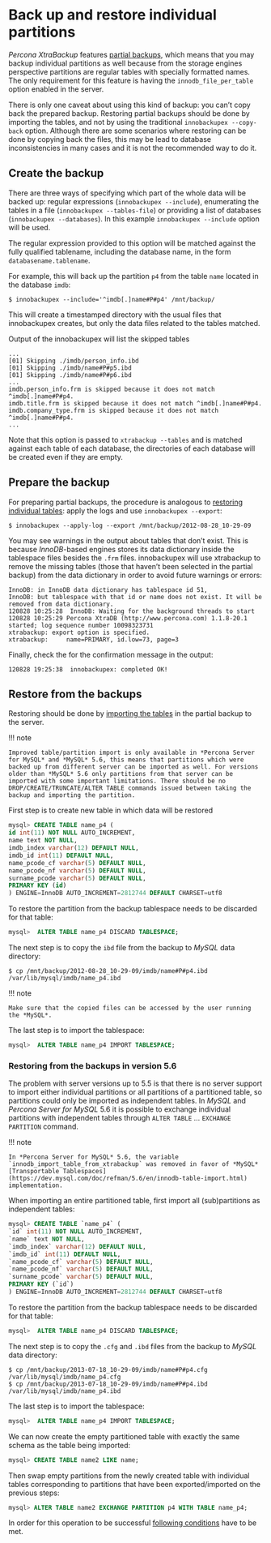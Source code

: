 # Back up and restore individual partitions

*Percona XtraBackup* features [partial backups](../innobackupex/partial_backups_innobackupex.md), which means that you may backup
individual partitions as well because from the storage engines perspective
partitions are regular tables with specially formatted names. The only
requirement for this feature is having the `innodb_file_per_table` option
enabled in the server.

There is only one caveat about using this kind of backup: you can’t copy back
the prepared backup. Restoring partial backups should be done by importing the
tables, and not by using the traditional `innobackupex --copy-back`
option. Although there are some scenarios where restoring can be done by copying
back the files, this may be lead to database inconsistencies in many cases and
it is not the recommended way to do it.

## Create the backup

There are three ways of specifying which part of the whole data will be backed
up: regular expressions (`innobackupex --include`), enumerating the
tables in a file (`innobackupex --tables-file`) or providing a list of
databases (`innobackupex --databases`). In this example
`innobackupex --include` option will be used.

The regular expression provided to this option will be matched against the fully
qualified tablename, including the database name, in the form
`databasename.tablename`.

For example, this will back up the partition `p4` from the table `name`
located in the database `imdb`:

```shell
$ innobackupex --include='^imdb[.]name#P#p4' /mnt/backup/
```

This will create a timestamped directory with the usual files that
innobackupex creates, but only the data files related to the tables matched.

Output of the innobackupex will list the skipped tables

```text
...
[01] Skipping ./imdb/person_info.ibd
[01] Skipping ./imdb/name#P#p5.ibd
[01] Skipping ./imdb/name#P#p6.ibd
...
imdb.person_info.frm is skipped because it does not match ^imdb[.]name#P#p4.
imdb.title.frm is skipped because it does not match ^imdb[.]name#P#p4.
imdb.company_type.frm is skipped because it does not match ^imdb[.]name#P#p4.
...
```

Note that this option is passed to `xtrabackup --tables` and is matched
against each table of each database, the directories of each database will be
created even if they are empty.

## Prepare the backup

For preparing partial backups, the procedure is analogous to [restoring individual tables](../innobackupex/restoring_individual_tables_ibk.md): apply the
logs and use `innobackupex --export`:

```shell
$ innobackupex --apply-log --export /mnt/backup/2012-08-28_10-29-09
```

You may see warnings in the output about tables that don’t exist. This is
because *InnoDB*-based engines stores its data dictionary inside the tablespace
files besides the `.frm` files. innobackupex will use xtrabackup to
remove the missing tables (those that haven’t been selected in the partial
backup) from the data dictionary in order to avoid future warnings or errors:

```text
InnoDB: in InnoDB data dictionary has tablespace id 51,
InnoDB: but tablespace with that id or name does not exist. It will be removed from data dictionary.
120828 10:25:28  InnoDB: Waiting for the background threads to start
120828 10:25:29 Percona XtraDB (http://www.percona.com) 1.1.8-20.1 started; log sequence number 10098323731
xtrabackup: export option is specified.
xtrabackup:     name=PRIMARY, id.low=73, page=3
```

Finally, check the for the confirmation message in the output:

```text
120828 19:25:38  innobackupex: completed OK!
```

## Restore from the backups

Restoring should be done by [importing the tables](../innobackupex/restoring_individual_tables_ibk.md) in the partial backup to the server.

!!! note

    Improved table/partition import is only available in *Percona Server for MySQL* and *MySQL* 5.6, this means that partitions which were backed up from different server can be imported as well. For versions older than *MySQL* 5.6 only partitions from that server can be imported with some important limitations. There should be no DROP/CREATE/TRUNCATE/ALTER TABLE commands issued between taking the backup and importing the partition.

First step is to create new table in which data will be restored

```sql
mysql> CREATE TABLE name_p4 (
id int(11) NOT NULL AUTO_INCREMENT,
name text NOT NULL,
imdb_index varchar(12) DEFAULT NULL,
imdb_id int(11) DEFAULT NULL,
name_pcode_cf varchar(5) DEFAULT NULL,
name_pcode_nf varchar(5) DEFAULT NULL,
surname_pcode varchar(5) DEFAULT NULL,
PRIMARY KEY (id)
) ENGINE=InnoDB AUTO_INCREMENT=2812744 DEFAULT CHARSET=utf8
```

To restore the partition from the backup tablespace needs to be discarded for
that table:

```sql
mysql>  ALTER TABLE name_p4 DISCARD TABLESPACE;
```

The next step is to copy the `ibd` file from the backup to *MySQL*
data directory:

```shell
$ cp /mnt/backup/2012-08-28_10-29-09/imdb/name#P#p4.ibd /var/lib/mysql/imdb/name_p4.ibd
```

!!! note

    Make sure that the copied files can be accessed by the user running the *MySQL*.

The last step is to import the tablespace:

```sql
mysql>  ALTER TABLE name_p4 IMPORT TABLESPACE;
```

### Restoring from the backups in version 5.6

The problem with server versions up to 5.5 is that there is no server support to
import either individual partitions or all partitions of a partitioned table, so
partitions could only be imported as independent tables. In *MySQL* and *Percona
Server for MySQL* 5.6 it is possible to exchange individual partitions with independent
tables through `ALTER TABLE` … `EXCHANGE PARTITION` command.

!!! note

    In *Percona Server for MySQL* 5.6, the variable `innodb_import_table_from_xtrabackup` was removed in favor of *MySQL* [Transportable Tablespaces](https://dev.mysql.com/doc/refman/5.6/en/innodb-table-import.html) implementation.

When importing an entire partitioned table, first import all (sub)partitions as
independent tables:

```sql
mysql> CREATE TABLE `name_p4` (
`id` int(11) NOT NULL AUTO_INCREMENT,
`name` text NOT NULL,
`imdb_index` varchar(12) DEFAULT NULL,
`imdb_id` int(11) DEFAULT NULL,
`name_pcode_cf` varchar(5) DEFAULT NULL,
`name_pcode_nf` varchar(5) DEFAULT NULL,
`surname_pcode` varchar(5) DEFAULT NULL,
PRIMARY KEY (`id`)
) ENGINE=InnoDB AUTO_INCREMENT=2812744 DEFAULT CHARSET=utf8
```

To restore the partition from the backup tablespace needs to be discarded for
that table:

```sql
mysql>  ALTER TABLE name_p4 DISCARD TABLESPACE;
```

The next step is to copy the `.cfg` and `.ibd` files from the backup to *MySQL* data directory:

```shell
$ cp /mnt/backup/2013-07-18_10-29-09/imdb/name#P#p4.cfg /var/lib/mysql/imdb/name_p4.cfg
$ cp /mnt/backup/2013-07-18_10-29-09/imdb/name#P#p4.ibd /var/lib/mysql/imdb/name_p4.ibd
```

The last step is to import the tablespace:

```sql
mysql>  ALTER TABLE name_p4 IMPORT TABLESPACE;
```

We can now create the empty partitioned table with exactly the same schema as
the table being imported:

```sql
mysql> CREATE TABLE name2 LIKE name;
```

Then swap empty partitions from the newly created table with individual tables
corresponding to partitions that have been exported/imported on the previous
steps:

```sql
mysql> ALTER TABLE name2 EXCHANGE PARTITION p4 WITH TABLE name_p4;
```

In order for this operation to be successful [following conditions](http://dev.mysql.com/doc/refman/5.6/en/partitioning-management-exchange.html)
have to be met.
